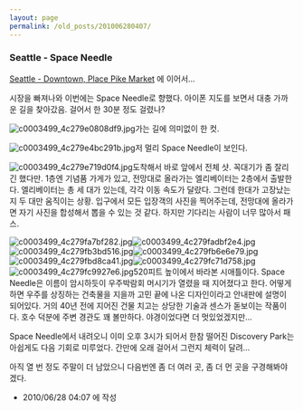 ```yaml
---
layout: page
permalink: /old_posts/201006280407/
---
```


### Seattle - Space Needle

<a href="5302113.html" title="">Seattle - Downtown, Place Pike Market</a> 에 이어서...

시장을 빠져나와 이번에는 Space Needle로 향했다. 아이폰 지도를 보면서 대충 가까운 길을 찾아갔음. 걸어서 한 30분 정도 걸렸나?

![c0003499_4c279e0808df9.jpg](201006280407/c0003499_4c279e0808df9.jpg)가는 길에 의미없이 한 컷.

![c0003499_4c279e4bc291b.jpg](201006280407/c0003499_4c279e4bc291b.jpg)저 멀리 Space Needle이 보인다.

![c0003499_4c279e719d0f4.jpg](201006280407/c0003499_4c279e719d0f4.jpg)도착해서 바로 앞에서 전체 샷. 꼭대기가 좀 잘리긴 했다만. 1층엔 기념품 가게가 있고, 전망대로 올라가는 엘리베이터는 2층에서 출발한다. 엘리베이터는 총 세 대가 있는데, 각각 이동 속도가 달랐다. 그런데 한대가 고장났는지 두 대만 움직이는 상황. 입구에서 모든 입장객의 사진을 찍어주는데, 전망대에 올라가면 자기 사진을 합성해서 뽑을 수 있는 것 같다. 하지만 기다리는 사람이 너무 많아서 패스.


![c0003499_4c279fa7bf282.jpg](201006280407/c0003499_4c279fa7bf282.jpg)![c0003499_4c279fadbf2e4.jpg](201006280407/c0003499_4c279fadbf2e4.jpg)![c0003499_4c279fb3bd516.jpg](201006280407/c0003499_4c279fb3bd516.jpg)![c0003499_4c279fb6e6e79.jpg](201006280407/c0003499_4c279fb6e6e79.jpg)![c0003499_4c279fbd8ca41.jpg](201006280407/c0003499_4c279fbd8ca41.jpg)![c0003499_4c279fc71d758.jpg](201006280407/c0003499_4c279fc71d758.jpg)![c0003499_4c279fc9927e6.jpg](201006280407/c0003499_4c279fc9927e6.jpg)520피트 높이에서 바라본 시애틀이다. Space Needle은 이름이 암시하듯이 우주박람회 머시기가 열렸을 때 지어졌다고 한다. 어떻게 하면 우주를 상징하는 건축물을 지을까 고민 끝에 나온 디자인이라고 안내판에 설명이 되어있다. 거의 40년 전에 지어진 건물 치고는 상당한 기술과 센스가 돋보이는 작품이다. 호수 덕분에 주변 경관도 꽤 볼만하다. 야경이었다면 더 멋있었겠지만...

Space Needle에서 내려오니 이미 오후 3시가 되어서 한참 떨어진 Discovery Park는 아쉽게도 다음 기회로 미루었다. 간만에 오래 걸어서 그런지 체력이 달려...

아직 열 번 정도 주말이 더 남았으니 다음번엔 좀 더 여러 곳, 좀 더 먼 곳을 구경해봐야겠다.




- 2010/06/28 04:07 에 작성